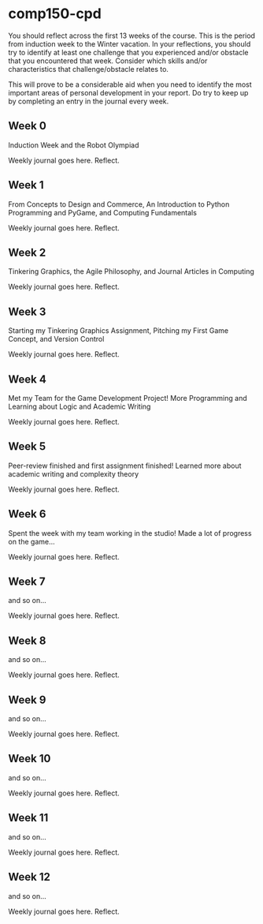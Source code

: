 # comp150-cpd

You should reflect across the first 13 weeks of the course. This is the period from induction week to the Winter vacation. In your reflections, you should try to identify at least one challenge that you experienced and/or obstacle that you encountered that week. Consider which skills and/or characteristics that challenge/obstacle relates to. 

This will prove to be a considerable aid when you need to identify the most important areas of personal development in your report. Do try to keep up by completing an entry in the journal every week.

## Week 0

Induction Week and the Robot Olympiad

Weekly journal goes here. Reflect.

## Week 1

From Concepts to Design and Commerce, An Introduction to Python Programming and PyGame, and Computing Fundamentals

Weekly journal goes here. Reflect.

## Week 2

Tinkering Graphics, the Agile Philosophy, and Journal Articles in Computing

Weekly journal goes here. Reflect.

## Week 3

Starting my Tinkering Graphics Assignment, Pitching my First Game Concept, and Version Control

Weekly journal goes here. Reflect.

## Week 4

Met my Team for the Game Development Project! More Programming and Learning about Logic and Academic Writing

Weekly journal goes here. Reflect.

## Week 5

Peer-review finished and first assignment finished! Learned more about academic writing and complexity theory

Weekly journal goes here. Reflect.

## Week 6

Spent the week with my team working in the studio! Made a lot of progress on the game...

Weekly journal goes here. Reflect.

## Week 7

and so on...

Weekly journal goes here. Reflect.

## Week 8

and so on...

Weekly journal goes here. Reflect.

## Week 9

and so on...

Weekly journal goes here. Reflect.

## Week 10

and so on...

Weekly journal goes here. Reflect.

## Week 11

and so on...

Weekly journal goes here. Reflect.

## Week 12

and so on...

Weekly journal goes here. Reflect.

